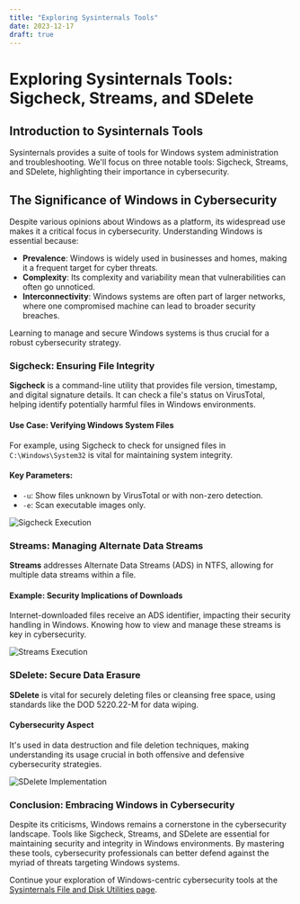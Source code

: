 ```yaml
---
title: "Exploring Sysinternals Tools"
date: 2023-12-17
draft: true
---
```


# Exploring Sysinternals Tools: Sigcheck, Streams, and SDelete

## Introduction to Sysinternals Tools

Sysinternals provides a suite of tools for Windows system administration and troubleshooting. We'll focus on three notable tools: Sigcheck, Streams, and SDelete, highlighting their importance in cybersecurity.

## The Significance of Windows in Cybersecurity

Despite various opinions about Windows as a platform, its widespread use makes it a critical focus in cybersecurity. Understanding Windows is essential because:

- **Prevalence**: Windows is widely used in businesses and homes, making it a frequent target for cyber threats.
- **Complexity**: Its complexity and variability mean that vulnerabilities can often go unnoticed.
- **Interconnectivity**: Windows systems are often part of larger networks, where one compromised machine can lead to broader security breaches.

Learning to manage and secure Windows systems is thus crucial for a robust cybersecurity strategy.

### Sigcheck: Ensuring File Integrity

**Sigcheck** is a command-line utility that provides file version, timestamp, and digital signature details. It can check a file's status on VirusTotal, helping identify potentially harmful files in Windows environments.

#### Use Case: Verifying Windows System Files

For example, using Sigcheck to check for unsigned files in `C:\Windows\System32` is vital for maintaining system integrity.

#### Key Parameters:

- `-u`: Show files unknown by VirusTotal or with non-zero detection.
- `-e`: Scan executable images only.

![Sigcheck Execution](image-sigcheck-execution.jpg)

### Streams: Managing Alternate Data Streams

**Streams** addresses Alternate Data Streams (ADS) in NTFS, allowing for multiple data streams within a file.

#### Example: Security Implications of Downloads

Internet-downloaded files receive an ADS identifier, impacting their security handling in Windows. Knowing how to view and manage these streams is key in cybersecurity.

![Streams Execution](image-streams-execution.jpg)

### SDelete: Secure Data Erasure

**SDelete** is vital for securely deleting files or cleansing free space, using standards like the DOD 5220.22-M for data wiping.

#### Cybersecurity Aspect

It's used in data destruction and file deletion techniques, making understanding its usage crucial in both offensive and defensive cybersecurity strategies.

![SDelete Implementation](image-sdelete-implementation.jpg)

### Conclusion: Embracing Windows in Cybersecurity

Despite its criticisms, Windows remains a cornerstone in the cybersecurity landscape. Tools like Sigcheck, Streams, and SDelete are essential for maintaining security and integrity in Windows environments. By mastering these tools, cybersecurity professionals can better defend against the myriad of threats targeting Windows systems.

Continue your exploration of Windows-centric cybersecurity tools at the [Sysinternals File and Disk Utilities page](https://docs.microsoft.com/en-us/sysinternals/downloads/file-and-disk-utilities).

